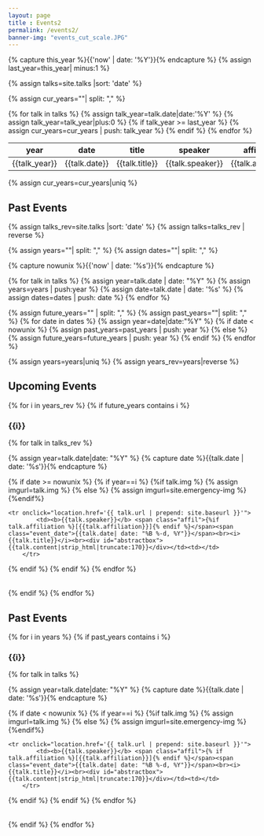 ```yaml
--- 
layout: page
title : Events2 
permalink: /events2/
banner-img: "events_cut_scale.JPG"
---
```

{% capture this_year %}{{'now' | date: '%Y'}}{% endcapture %}
{% assign last_year=this_year| minus:1 %}

{% assign talks=site.talks |sort: 'date' %}

{% assign cur_years=""| split: "," %}

<!-- hidden table with all dates to be dsplayed on main page -->
<table id="cur_data">
<thead>
    <tr><th>year</th><th>date</th><th>title</th><th>speaker</th><th>affiliation</th><th>location</th><th>content</th></tr>
</thead>
<tbody>
    {% for talk in talks %}
	{% assign talk_year=talk.date|date:'%Y' %}
	{% assign talk_year=talk_year|plus:0 %}
	{% if talk_year >= last_year %}
	    <tr>
	        <td>{{talk_year}}</td>
		<td>{{talk.date}}</td>
		<td>{{talk.title}}</td>
		<td>{{talk.speaker}}</td>
		<td>{{talk.affiliation}}</td>
		<td>{{talk.location}}</td>
		<td>{{talk.content|strip_html|truncate:170}}</td>
	    </tr>
	    {% assign cur_years=cur_years | push: talk_year %}
	{% endif %}
    {% endfor %}
</tbody>
</table>
{% assign cur_years=cur_years|uniq %}

<div id="events">
	<h2>Past Events</h2>
</div>

<script src="https://ajax.googleapis.com/ajax/libs/jquery/3.3.1/jquery.min.js"></script>
<script>
    var current_year = (new Date).getFullYear();
    var today = new Date()
    var end_year = current_year + 10;
    var s = {{cur_years}};
    var years_con = s.toString()
    var years = new Array();
    <!--
    var i = 4;
    do {
        years.push(years_con.substring(0, i));
        } while((years_con = years_con.substring(i, years_con.length)) != "");
    -->
		
    var first_future_talk = 0;
    $('#cur_data tbody tr').each(function(){
    var test = $(this).find('td:eq(1)').text()
    var test_date = new Date(test);
    future = test_date >= today;
    if (future == true){return false}
    first_future_talk += 1
    });
    
    var j = first_future_talk - 1;
    var table = document.getElementById("cur_data");
    var cells;
    var year_old = table.rows[j].cells[0].innerHTML + 1;
    
    var monthNames = [
    "January", "February", "March",
    "April", "May", "June", "July",
    "August", "September", "October",
    "November", "December"
    ];
    
    var year;
    var date;
    var title;
    var speaker;
    var affiliation;
    var location;
    
    var table_handle;
    
    var day;
    var mon;
    
    while(j >= 1){
	      cells = table.rows[j].cells;
	      year = cells[0].innerHTML;
	      dt = cells[1].innerHTML;
	      ttl = cells[2].innerHTML;
	      spkr = cells[3].innerHTML;
	      aff = cells[4].innerHTML;
	      loc = cells[5].innerHTML;
	      
	      dt_obj = new Date(dt);
	      day = dt_obj.getDate();
  	      mon = monthNames[dt_obj.getMonth()];
	      alert(mon);
	      
	      if (year < year_old){
	          table_handle = 'past_'+year;
	          $('#events').append("<h3>"+year+"</h3>");
                  $('#events').append("<table id='"+table_handle+"' class='talks' style='overflow: hidden;'></table>");
	          year_old = year;
	      }
	      $('#'+table_handle).append("<tr><td><b>"+spkr+"</b><span class='affil'> ["+aff+"] </span><span class='event_date'>"+day+" "+mon+", "+year+"</span><br><i>"+ttl+"</i><br></td></tr>");
	      j -= 1;
	  }
    <!--
    years.reverse().forEach(function(year) {
      if(year <= current_year){
          $('#events').append("<h3>"+year+"</h3>");
          $('#events').append("<table id='past_"+year+"' class='talks' style='overflow: hidden;'></table>");
	  var j = first_future_talk - 1;
	  
	  var table = document.getElementById("cur_data");
	  var cells;
	  while(j > 7){
	      cells = table.rows[j].cells;
	      j -= 1;
	  }
	  }
    });
    -->
</script>


{% assign talks_rev=site.talks |sort: 'date' %}
{% assign talks=talks_rev | reverse %}

{% assign years=""| split: "," %}
{% assign dates=""| split: "," %}

{% capture nowunix %}{{'now' | date: '%s'}}{% endcapture %}

{% for talk in talks %}
{% assign year=talk.date | date: "%Y" %}
{% assign years=years | push:year %}
{% assign date=talk.date | date:  '%s' %}
{% assign dates=dates | push: date %}
{% endfor %}

{% assign future_years="" | split: "," %}
{% assign past_years=""| split: "," %}
{% for date in dates %}
  {% assign year=date|date:"%Y" %}
  {% if date < nowunix %}
    {% assign past_years=past_years | push: year %}
  {% else %}
        {% assign future_years=future_years | push: year %}
  {% endif %}
{% endfor %}

{% assign years=years|uniq %}
{% assign years_rev=years|reverse %}

<!-- Future -->
<h2>Upcoming Events</h2>
{% for i in years_rev %}
{% if future_years contains i %}
<h3>{{i}}</h3>
<table class="talks" style="overflow: hidden;">
<tbody>
{% for talk in talks_rev %}

{% assign year=talk.date|date: "%Y" %}
{% capture date %}{{talk.date | date: '%s'}}{% endcapture %}

{% if date >= nowunix %}
{% if year==i %}
    {%if talk.img %}
      {% assign imgurl=talk.img %}
    {% else %}
      {% assign imgurl=site.emergency-img %}
    {%endif%}

	<tr onclick="location.href='{{ talk.url | prepend: site.baseurl }}'">
            <td><b>{{talk.speaker}}</b> <span class="affil">{%if talk.affiliation %}[{{talk.affiliation}}]{% endif %}</span><span class="event_date">{{talk.date| date: "%B %-d, %Y"}}</span><br><i>{{talk.title}}</i><br><div id="abstractbox">{{talk.content|strip_html|truncate:170}}</div></td><td></td>
        </tr>
{% endif %}
{% endif %}
{% endfor %}
</tbody>
</table>
{% endif %}
{% endfor %}

<!-- Past -->
<h2>Past Events</h2>
{% for i in years %}
{% if past_years contains i %}
<h3>{{i}}</h3>
<table class="talks" style="overflow: hidden;">
<tbody>
{% for talk in talks %}

{% assign year=talk.date|date: "%Y" %}
{% capture date %}{{talk.date | date: '%s'}}{% endcapture %}

{% if date < nowunix %}
{% if year==i %}
    {%if talk.img %}
      {% assign imgurl=talk.img %}
    {% else %}
      {% assign imgurl=site.emergency-img %}
    {%endif%}

	<tr onclick="location.href='{{ talk.url | prepend: site.baseurl }}'">
            <td><b>{{talk.speaker}}</b> <span class="affil">{% if talk.affiliation %}[{{talk.affiliation}}]{% endif %}</span><span class="event_date">{{talk.date| date: "%B %-d, %Y"}}</span><br><i>{{talk.title}}</i><br><div id="abstractbox">{{talk.content|strip_html|truncate:170}}</div></td><td></td>
        </tr>
{% endif %}
{% endif %}
{% endfor %}
</tbody>
</table>
{% endif %}
{% endfor %}
